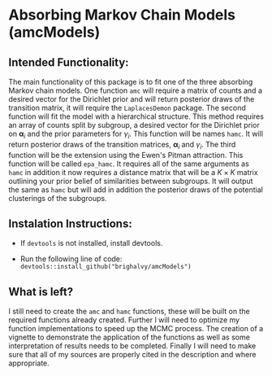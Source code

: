 # Absorbing Markov Chain Models (amcModels)

## Intended Functionality:

The main functionality of this package is to fit one of the three absorbing Markov chain models. One function `amc` will require a matrix of counts and a desired vector for the Dirichlet prior and will return posterior draws of the transition matrix, it will require the `LaplacesDemon` package. The second function will fit the model with a hierarchical structure. This method requires an array of counts split by subgroup, a desired vector for the Dirichlet prior on $\boldsymbol{\alpha}_i$ and the prior parameters for $\gamma_i$. This function will be names `hamc`. It will return posterior draws of the transition matrices, $\boldsymbol{\alpha}_i$ and $\gamma_i$. The third function will be the extension using the Ewen's Pitman attraction. This function will be called `epa_hamc`. It requires all of the same arguments as `hamc` in addition it now requires a distance matrix that will be a $K \times K$ matrix outlining your prior belief of similarities between subgroups. It will output the same as `hamc` but will add in addition the posterior draws of the potential clusterings of the subgroups.

## Instalation Instructions:

-   If `devtools` is not installed, install devtools.

-   Run the following line of code: `devtools::install_github("brighalvy/amcModels")`

## What is left?

I still need to create the `amc` and `hamc` functions, these will be built on the required functions already created. Further I will need to optimize my function implementations to speed up the MCMC process. The creation of a vignette to demonstrate the application of the functions as well as some interpretation of results needs to be completed. Finally I will need to make sure that all of my sources are properly cited in the description and where appropriate.
